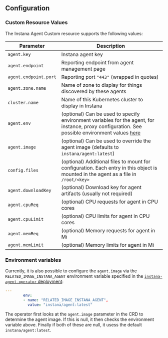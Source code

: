 ## Configuration

### Custom Resource Values

The Instana Agent Custom resource supports the following values:

| Parameter | Description |
| --- | --- |
| `agent.key` | Instana agent key |
| `agent.endpoint` | Reporting endpoint from agent management page |
| `agent.endpoint.port` | Reporting port `"443"` (wrapped in quotes) |
| `agent.zone.name` | Name of zone to display for things discovered by these agents |
| `cluster.name` | Name of this Kubernetes cluster to display in Instana |
| `agent.env` | (optional) Can be used to specify environment variables for the agent, for instance, proxy configuration. See possible environment values [here](https://docs.instana.io/quick_start/agent_setup/container/docker/) |
| `agent.image` | (optional) Can be used to override the agent image (defaults to `instana/agent:latest`) |
| `config.files` | (optional) Additional files to mount for configuration. Each entry in this object is mounted in the agent as a file in `/root/<key>` |
| `agent.downloadKey` | (optional) Download key for agent artifacts (usually not required) |
| `agent.cpuReq` | (optional) CPU requests for agent in CPU cores |
| `agent.cpuLimit` | (optional) CPU limits for agent in CPU cores |
| `agent.memReq` | (optional) Memory requests for agent in Mi |
| `agent.memLimit` | (optional) Memory limits for agent in Mi |

### Environment variables

Currently, it is also possible to configure the `agent.image` via the `RELATED_IMAGE_INSTANA_AGENT` environment variable specified in the [`instana-agent-operator` deployment](../deploy/instana-agent-operator.yaml#L197):

```yaml
---
        env:
        - name: "RELATED_IMAGE_INSTANA_AGENT",
          value: "instana/agent:latest"
```

The operator first looks at the `agent.image` parameter in the CRD to determine the agent image. If this is null, it then checks the environment variable above. Finally if both of these are null, it usess the default `instana/agent:latest`.